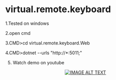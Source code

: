 # virtual.remote.keyboard

1.Tested on windows 

2.open  cmd

3.CMD>cd virtual.remote.keyboard.Web 

4.CMD>dotnet --urls "http://*:5011;"

5. Watch demo on youtube


<div align="center">
  <a href="https://www.youtube.com/watch?v=b6eG1hHDxjY"><img src="https://img.youtube.com/vi/b6eG1hHDxjY/0.jpg" alt="IMAGE ALT TEXT"></a>
</div>
